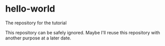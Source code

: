 # hello-world
The repository for the tutorial

This repository can be safely ignored.
Maybe I'll reuse this repository with another purpose at a later date.
